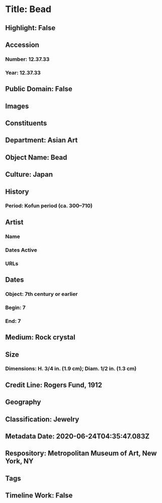 # Title: Bead
## Highlight: False
## Accession
### Number: 12.37.33
### Year: 12.37.33
## Public Domain: False
## Images
## Constituents
## Department: Asian Art
## Object Name: Bead
## Culture: Japan
## History
### Period: Kofun period (ca. 300–710)
## Artist
### Name
### Dates Active
### URLs
## Dates
### Object: 7th century or earlier
### Begin: 7
### End: 7
## Medium: Rock crystal
## Size
### Dimensions: H. 3/4 in. (1.9 cm); Diam. 1/2 in. (1.3 cm)
## Credit Line: Rogers Fund, 1912
## Geography
## Classification: Jewelry
## Metadata Date: 2020-06-24T04:35:47.083Z
## Respository: Metropolitan Museum of Art, New York, NY
## Tags
## Timeline Work: False